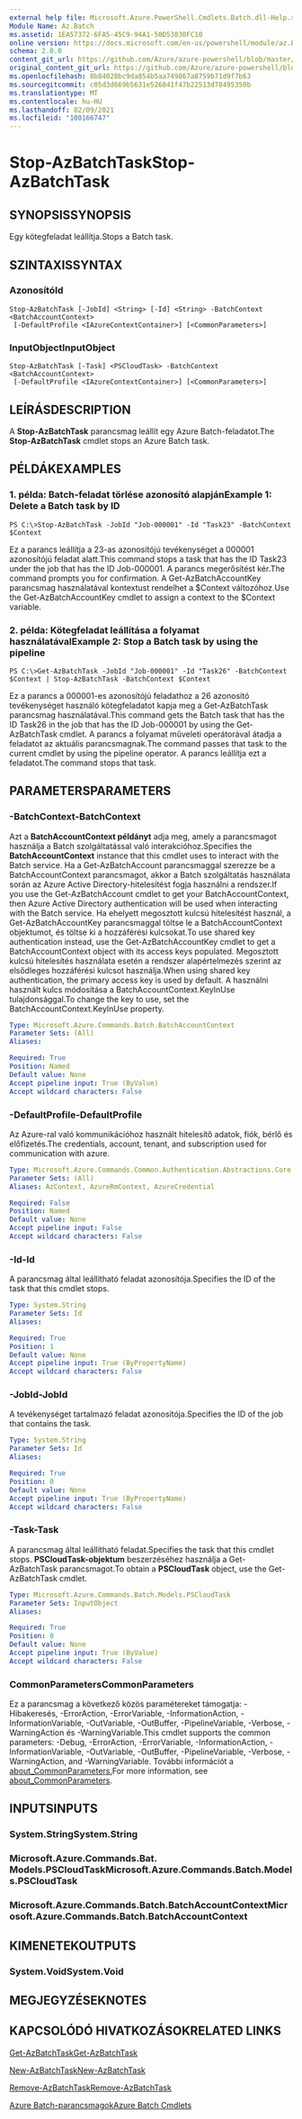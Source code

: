 ```yaml
---
external help file: Microsoft.Azure.PowerShell.Cmdlets.Batch.dll-Help.xml
Module Name: Az.Batch
ms.assetid: 1EA57372-6FA5-45C9-94A1-50D53830FC10
online version: https://docs.microsoft.com/en-us/powershell/module/az.batch/stop-azbatchtask
schema: 2.0.0
content_git_url: https://github.com/Azure/azure-powershell/blob/master/src/Batch/Batch/help/Stop-AzBatchTask.md
original_content_git_url: https://github.com/Azure/azure-powershell/blob/master/src/Batch/Batch/help/Stop-AzBatchTask.md
ms.openlocfilehash: 8b84028bc9da854b5aa749867a8759b71d9f7b63
ms.sourcegitcommit: c05d3d669b5631e526841f47b22513d78495350b
ms.translationtype: MT
ms.contentlocale: hu-HU
ms.lasthandoff: 02/09/2021
ms.locfileid: "100166747"
---
```

# <span data-ttu-id="e217c-101">Stop-AzBatchTask</span><span class="sxs-lookup"><span data-stu-id="e217c-101">Stop-AzBatchTask</span></span>

## <span data-ttu-id="e217c-102">SYNOPSIS</span><span class="sxs-lookup"><span data-stu-id="e217c-102">SYNOPSIS</span></span>
<span data-ttu-id="e217c-103">Egy kötegfeladat leállítja.</span><span class="sxs-lookup"><span data-stu-id="e217c-103">Stops a Batch task.</span></span>

## <span data-ttu-id="e217c-104">SZINTAXIS</span><span class="sxs-lookup"><span data-stu-id="e217c-104">SYNTAX</span></span>

### <span data-ttu-id="e217c-105">Azonosító</span><span class="sxs-lookup"><span data-stu-id="e217c-105">Id</span></span>
```
Stop-AzBatchTask [-JobId] <String> [-Id] <String> -BatchContext <BatchAccountContext>
 [-DefaultProfile <IAzureContextContainer>] [<CommonParameters>]
```

### <span data-ttu-id="e217c-106">InputObject</span><span class="sxs-lookup"><span data-stu-id="e217c-106">InputObject</span></span>
```
Stop-AzBatchTask [-Task] <PSCloudTask> -BatchContext <BatchAccountContext>
 [-DefaultProfile <IAzureContextContainer>] [<CommonParameters>]
```

## <span data-ttu-id="e217c-107">LEÍRÁS</span><span class="sxs-lookup"><span data-stu-id="e217c-107">DESCRIPTION</span></span>
<span data-ttu-id="e217c-108">A **Stop-AzBatchTask** parancsmag leállít egy Azure Batch-feladatot.</span><span class="sxs-lookup"><span data-stu-id="e217c-108">The **Stop-AzBatchTask** cmdlet stops an Azure Batch task.</span></span>

## <span data-ttu-id="e217c-109">PÉLDÁK</span><span class="sxs-lookup"><span data-stu-id="e217c-109">EXAMPLES</span></span>

### <span data-ttu-id="e217c-110">1. példa: Batch-feladat törlése azonosító alapján</span><span class="sxs-lookup"><span data-stu-id="e217c-110">Example 1: Delete a Batch task by ID</span></span>
```
PS C:\>Stop-AzBatchTask -JobId "Job-000001" -Id "Task23" -BatchContext $Context
```

<span data-ttu-id="e217c-111">Ez a parancs leállítja a 23-as azonosítójú tevékenységet a 000001 azonosítójú feladat alatt.</span><span class="sxs-lookup"><span data-stu-id="e217c-111">This command stops a task that has the ID Task23 under the job that has the ID Job-000001.</span></span>
<span data-ttu-id="e217c-112">A parancs megerősítést kér.</span><span class="sxs-lookup"><span data-stu-id="e217c-112">The command prompts you for confirmation.</span></span>
<span data-ttu-id="e217c-113">A Get-AzBatchAccountKey parancsmag használatával kontextust rendelhet a $Context változóhoz.</span><span class="sxs-lookup"><span data-stu-id="e217c-113">Use the Get-AzBatchAccountKey cmdlet to assign a context to the $Context variable.</span></span>

### <span data-ttu-id="e217c-114">2. példa: Kötegfeladat leállítása a folyamat használatával</span><span class="sxs-lookup"><span data-stu-id="e217c-114">Example 2: Stop a Batch task by using the pipeline</span></span>
```
PS C:\>Get-AzBatchTask -JobId "Job-000001" -Id "Task26" -BatchContext $Context | Stop-AzBatchTask -BatchContext $Context
```

<span data-ttu-id="e217c-115">Ez a parancs a 000001-es azonosítójú feladathoz a 26 azonosító tevékenységet használó kötegfeladatot kapja meg a Get-AzBatchTask parancsmag használatával.</span><span class="sxs-lookup"><span data-stu-id="e217c-115">This command gets the Batch task that has the ID Task26 in the job that has the ID Job-000001 by using the Get-AzBatchTask cmdlet.</span></span>
<span data-ttu-id="e217c-116">A parancs a folyamat műveleti operátorával átadja a feladatot az aktuális parancsmagnak.</span><span class="sxs-lookup"><span data-stu-id="e217c-116">The command passes that task to the current cmdlet by using the pipeline operator.</span></span>
<span data-ttu-id="e217c-117">A parancs leállítja ezt a feladatot.</span><span class="sxs-lookup"><span data-stu-id="e217c-117">The command stops that task.</span></span>

## <span data-ttu-id="e217c-118">PARAMETERS</span><span class="sxs-lookup"><span data-stu-id="e217c-118">PARAMETERS</span></span>

### <span data-ttu-id="e217c-119">-BatchContext</span><span class="sxs-lookup"><span data-stu-id="e217c-119">-BatchContext</span></span>
<span data-ttu-id="e217c-120">Azt a **BatchAccountContext példányt** adja meg, amely a parancsmagot használja a Batch szolgáltatással való interakcióhoz.</span><span class="sxs-lookup"><span data-stu-id="e217c-120">Specifies the **BatchAccountContext** instance that this cmdlet uses to interact with the Batch service.</span></span>
<span data-ttu-id="e217c-121">Ha a Get-AzBatchAccount parancsmaggal szerezze be a BatchAccountContext parancsmagot, akkor a Batch szolgáltatás használata során az Azure Active Directory-hitelesítést fogja használni a rendszer.</span><span class="sxs-lookup"><span data-stu-id="e217c-121">If you use the Get-AzBatchAccount cmdlet to get your BatchAccountContext, then Azure Active Directory authentication will be used when interacting with the Batch service.</span></span> <span data-ttu-id="e217c-122">Ha ehelyett megosztott kulcsú hitelesítést használ, a Get-AzBatchAccountKey parancsmaggal töltse le a BatchAccountContext objektumot, és töltse ki a hozzáférési kulcsokat.</span><span class="sxs-lookup"><span data-stu-id="e217c-122">To use shared key authentication instead, use the Get-AzBatchAccountKey cmdlet to get a BatchAccountContext object with its access keys populated.</span></span> <span data-ttu-id="e217c-123">Megosztott kulcsú hitelesítés használata esetén a rendszer alapértelmezés szerint az elsődleges hozzáférési kulcsot használja.</span><span class="sxs-lookup"><span data-stu-id="e217c-123">When using shared key authentication, the primary access key is used by default.</span></span> <span data-ttu-id="e217c-124">A használni használt kulcs módosítása a BatchAccountContext.KeyInUse tulajdonsággal.</span><span class="sxs-lookup"><span data-stu-id="e217c-124">To change the key to use, set the BatchAccountContext.KeyInUse property.</span></span>

```yaml
Type: Microsoft.Azure.Commands.Batch.BatchAccountContext
Parameter Sets: (All)
Aliases:

Required: True
Position: Named
Default value: None
Accept pipeline input: True (ByValue)
Accept wildcard characters: False
```

### <span data-ttu-id="e217c-125">-DefaultProfile</span><span class="sxs-lookup"><span data-stu-id="e217c-125">-DefaultProfile</span></span>
<span data-ttu-id="e217c-126">Az Azure-ral való kommunikációhoz használt hitelesítő adatok, fiók, bérlő és előfizetés.</span><span class="sxs-lookup"><span data-stu-id="e217c-126">The credentials, account, tenant, and subscription used for communication with azure.</span></span>

```yaml
Type: Microsoft.Azure.Commands.Common.Authentication.Abstractions.Core.IAzureContextContainer
Parameter Sets: (All)
Aliases: AzContext, AzureRmContext, AzureCredential

Required: False
Position: Named
Default value: None
Accept pipeline input: False
Accept wildcard characters: False
```

### <span data-ttu-id="e217c-127">-Id</span><span class="sxs-lookup"><span data-stu-id="e217c-127">-Id</span></span>
<span data-ttu-id="e217c-128">A parancsmag által leállítható feladat azonosítója.</span><span class="sxs-lookup"><span data-stu-id="e217c-128">Specifies the ID of the task that this cmdlet stops.</span></span>

```yaml
Type: System.String
Parameter Sets: Id
Aliases:

Required: True
Position: 1
Default value: None
Accept pipeline input: True (ByPropertyName)
Accept wildcard characters: False
```

### <span data-ttu-id="e217c-129">-JobId</span><span class="sxs-lookup"><span data-stu-id="e217c-129">-JobId</span></span>
<span data-ttu-id="e217c-130">A tevékenységet tartalmazó feladat azonosítója.</span><span class="sxs-lookup"><span data-stu-id="e217c-130">Specifies the ID of the job that contains the task.</span></span>

```yaml
Type: System.String
Parameter Sets: Id
Aliases:

Required: True
Position: 0
Default value: None
Accept pipeline input: True (ByPropertyName)
Accept wildcard characters: False
```

### <span data-ttu-id="e217c-131">-Task</span><span class="sxs-lookup"><span data-stu-id="e217c-131">-Task</span></span>
<span data-ttu-id="e217c-132">A parancsmag által leállítható feladat.</span><span class="sxs-lookup"><span data-stu-id="e217c-132">Specifies the task that this cmdlet stops.</span></span>
<span data-ttu-id="e217c-133">**PSCloudTask-objektum** beszerzéséhez használja a Get-AzBatchTask parancsmagot.</span><span class="sxs-lookup"><span data-stu-id="e217c-133">To obtain a **PSCloudTask** object, use the Get-AzBatchTask cmdlet.</span></span>

```yaml
Type: Microsoft.Azure.Commands.Batch.Models.PSCloudTask
Parameter Sets: InputObject
Aliases:

Required: True
Position: 0
Default value: None
Accept pipeline input: True (ByValue)
Accept wildcard characters: False
```

### <span data-ttu-id="e217c-134">CommonParameters</span><span class="sxs-lookup"><span data-stu-id="e217c-134">CommonParameters</span></span>
<span data-ttu-id="e217c-135">Ez a parancsmag a következő közös paramétereket támogatja: -Hibakeresés, -ErrorAction, -ErrorVariable, -InformationAction, -InformationVariable, -OutVariable, -OutBuffer, -PipelineVariable, -Verbose, -WarningAction és -WarningVariable.</span><span class="sxs-lookup"><span data-stu-id="e217c-135">This cmdlet supports the common parameters: -Debug, -ErrorAction, -ErrorVariable, -InformationAction, -InformationVariable, -OutVariable, -OutBuffer, -PipelineVariable, -Verbose, -WarningAction, and -WarningVariable.</span></span> <span data-ttu-id="e217c-136">További információt a [about_CommonParameters.](http://go.microsoft.com/fwlink/?LinkID=113216)</span><span class="sxs-lookup"><span data-stu-id="e217c-136">For more information, see [about_CommonParameters](http://go.microsoft.com/fwlink/?LinkID=113216).</span></span>

## <span data-ttu-id="e217c-137">INPUTS</span><span class="sxs-lookup"><span data-stu-id="e217c-137">INPUTS</span></span>

### <span data-ttu-id="e217c-138">System.String</span><span class="sxs-lookup"><span data-stu-id="e217c-138">System.String</span></span>

### <span data-ttu-id="e217c-139">Microsoft.Azure.Commands.Bat. Models.PSCloudTask</span><span class="sxs-lookup"><span data-stu-id="e217c-139">Microsoft.Azure.Commands.Batch.Models.PSCloudTask</span></span>

### <span data-ttu-id="e217c-140">Microsoft.Azure.Commands.Batch.BatchAccountContext</span><span class="sxs-lookup"><span data-stu-id="e217c-140">Microsoft.Azure.Commands.Batch.BatchAccountContext</span></span>

## <span data-ttu-id="e217c-141">KIMENETEK</span><span class="sxs-lookup"><span data-stu-id="e217c-141">OUTPUTS</span></span>

### <span data-ttu-id="e217c-142">System.Void</span><span class="sxs-lookup"><span data-stu-id="e217c-142">System.Void</span></span>

## <span data-ttu-id="e217c-143">MEGJEGYZÉSEK</span><span class="sxs-lookup"><span data-stu-id="e217c-143">NOTES</span></span>

## <span data-ttu-id="e217c-144">KAPCSOLÓDÓ HIVATKOZÁSOK</span><span class="sxs-lookup"><span data-stu-id="e217c-144">RELATED LINKS</span></span>

[<span data-ttu-id="e217c-145">Get-AzBatchTask</span><span class="sxs-lookup"><span data-stu-id="e217c-145">Get-AzBatchTask</span></span>](./Get-AzBatchTask.md)

[<span data-ttu-id="e217c-146">New-AzBatchTask</span><span class="sxs-lookup"><span data-stu-id="e217c-146">New-AzBatchTask</span></span>](./New-AzBatchTask.md)

[<span data-ttu-id="e217c-147">Remove-AzBatchTask</span><span class="sxs-lookup"><span data-stu-id="e217c-147">Remove-AzBatchTask</span></span>](./Remove-AzBatchTask.md)

[<span data-ttu-id="e217c-148">Azure Batch-parancsmagok</span><span class="sxs-lookup"><span data-stu-id="e217c-148">Azure Batch Cmdlets</span></span>](/powershell/module/Az.Batch/)
